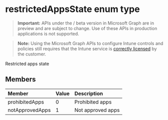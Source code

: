 ﻿# restrictedAppsState enum type

> **Important:** APIs under the / beta version in Microsoft Graph are in preview and are subject to change. Use of these APIs in production applications is not supported.

> **Note:** Using the Microsoft Graph APIs to configure Intune controls and policies still requires that the Intune service is [correctly licensed](https://go.microsoft.com/fwlink/?linkid=839381) by the customer.

Restricted apps state
## Members
|Member|Value|Description|
|:---|:---|:---|
|prohibitedApps|0|Prohibited apps|
|notApprovedApps|1|Not approved apps|






